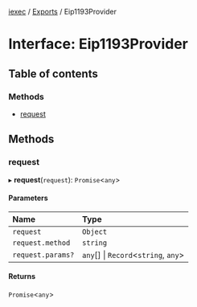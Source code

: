 [iexec](../README.md) / [Exports](../modules.md) / Eip1193Provider

# Interface: Eip1193Provider

## Table of contents

### Methods

- [request](Eip1193Provider.md#request)

## Methods

### request

▸ **request**(`request`): `Promise`<`any`\>

#### Parameters

| Name              | Type                                  |
| :---------------- | :------------------------------------ |
| `request`         | `Object`                              |
| `request.method`  | `string`                              |
| `request.params?` | `any`[] \| `Record`<`string`, `any`\> |

#### Returns

`Promise`<`any`\>
